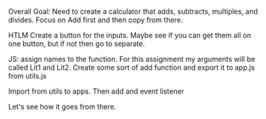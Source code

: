 Overall Goal:
Need to create a calculator that adds, subtracts, multiples, and divides.
Focus on Add first and then copy from there.

HTLM
Create a button for the inputs. 
Maybe see if you can get them all on one button, but if not then go to separate. 

JS:
assign names to the function. For this assignment my arguments will be called Lit1 and Lit2. 
Create some sort of add function and export it to app.js from utils.js

Import from utils to apps. 
Then add and event listener

Let's see how it goes from there. 

